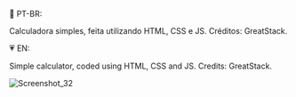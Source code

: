 💚 PT-BR:

Calculadora simples, feita utilizando HTML, CSS e JS. Créditos: GreatStack.

💗 EN:

Simple calculator, coded using HTML, CSS and JS. Credits: GreatStack.

![Screenshot_32](https://github.com/BiaAkemi/HTML-CSS-JS-Calculator/assets/145511213/0e8d80c0-7a0e-4ff2-8285-2be9413ff96a)
